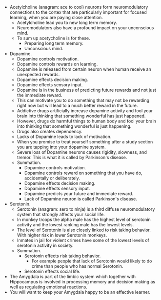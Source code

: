 * Acetylcholine (anagram: ace to cool) neurons form neuromodulatory connections to the cortex that are particularly important for focused learning, when you are paying close attention.
    * Acetylcholine lead you to new long term memory.
    * Neuromodulators also have a profound impact on your unconscious mind.
    * To sum up acetycholine is for these.
        * Preparing long term memory.
        * Unconscious mind.
* Dopamine.
    * Dopamine controls motivation.
    * Dopamine controls rewards on learning.
    * Dopamine is released from certain neuron when human receive an unexpected rewards.
    * Dopamine effects decision making.
    * Dopamine effects sensory input.
    * Dopamine is in the business of predicting future rewards and not just the immediate reward.
    * This can motivate you to do something that may not be rewarding right now but will lead to a much better reward in the future.
    * Addictive drugs artificially increase dopamine activity and fool your brain into thinking that something wonderful has just happened.
    * However, drugs do harmful  things to human body and fool your brain into thinking that something wonderful is just happening.
    * Drugs also creates dependency.
    * Lacks of Dopamine leads to lack of motivation.
    * When you promise to treat yourself something after a study section you are tapping into your dopamine system.
    * Severe loss of Dopamine neurons causes rigidity, slowness, and tremor. This is what it is called by Parkinson's disease.
    * Summation.
        * Dopamine controls motivation.
        * Dopamine controls reward on something that you have do, accidentally or deliberately.
        * Dopamine effects decision making.
        * Dopamine effects sensory input.
        * Dopamine predicts your future and immediate reward.
        * Lack of Dopamine neuron is called Parkinson's disease.
* Serotonin.
    * Serotonin (anagram: sero to ninja) is a third diffuse neuromodulatory system that strongly affects your social life.
    * In monkey troops the alpha male has the highest level of serotonin activity and the lowest ranking male has the lowest levels.
    * The level of Serotonin is also closely linked to risk taking behavior. With higher risk in lower Serotonin monkeys.
    * Inmates in jail for violent crimes have some of the lowest levels of serotonin activity in society.
    * Summation.
        * Serotonin effects risk taking behavior.
            * For example people that lack of Serotonin would likely to do crime than people who has normal Serotonin.
        * Serotonin effects social life.
* The Amygdala is part of the limbic system which together with Hippocampus is involved in processing memory and decision making as well as regulating emotional reactions.
* You will want to keep your Amygdala happy to be an effective learner.